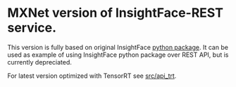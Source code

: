 # MXNet version of InsightFace-REST service.

This version is fully based on original InsightFace [python package](https://github.com/deepinsight/insightface/tree/master/python-package).
It can be used as example of using InsightFace python package over REST API, but is currently depreciated.

For latest version optimized with TensorRT see [src/api_trt](https://github.com/SthPhoenix/InsightFace-REST/tree/master/src/api_trt).